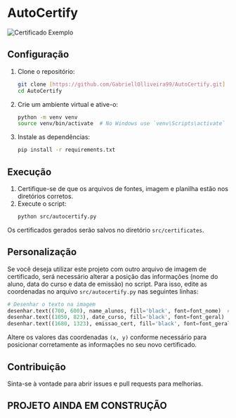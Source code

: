 # AutoCertify

![Certificado Exemplo](./src/certificates/exemplo_certificado.png)

## Configuração

1. Clone o repositório:
    ```bash
    git clone [https://github.com/GabriellOlliveira99/AutoCertify.git]
    cd AutoCertify
    ```

2. Crie um ambiente virtual e ative-o:
    ```bash
    python -m venv venv
    source venv/bin/activate  # No Windows use `venv\Scripts\activate`
    ```

3. Instale as dependências:
    ```bash
    pip install -r requirements.txt
    ```

## Execução

1. Certifique-se de que os arquivos de fontes, imagem e planilha estão nos diretórios corretos.
2. Execute o script:
    ```bash
    python src/autocertify.py
    ```

Os certificados gerados serão salvos no diretório `src/certificates`.

## Personalização

Se você deseja utilizar este projeto com outro arquivo de imagem de certificado, será necessário alterar a posição das informações (nome do aluno, data do curso e data de emissão) no script. Para isso, edite as coordenadas no arquivo `src/autocertify.py` nas seguintes linhas:

```python
# Desenhar o texto na imagem
desenhar.text((700, 600), name_alunos, fill='black', font=font_nome)  # Coordenadas do nome do aluno
desenhar.text((1050, 823), date_curso, fill='black', font=font_geral)  # Coordenadas da data do curso
desenhar.text((1680, 1323), emissao_cert, fill='black', font=font_geral)  # Coordenadas da data de emissão
```

Altere os valores das coordenadas `(x, y)` conforme necessário para posicionar corretamente as informações no seu novo certificado.

## Contribuição

Sinta-se à vontade para abrir issues e pull requests para melhorias.

## PROJETO AINDA EM CONSTRUÇÃO
